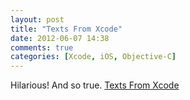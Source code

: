 ```yaml
---
layout: post
title: "Texts From Xcode"
date: 2012-06-07 14:38
comments: true
categories: [Xcode, iOS, Objective-C]
---
```


Hilarious! And so true.
[Texts From Xcode](http://textfromxcode.tumblr.com/)

